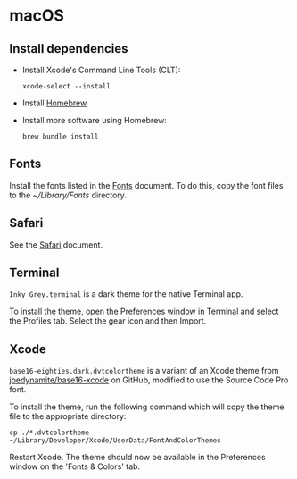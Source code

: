 # macOS

## Install dependencies

  - Install Xcode's Command Line Tools (CLT):

        xcode-select --install

  - Install [Homebrew](https://brew.sh) 

  - Install more software using Homebrew:

        brew bundle install

## Fonts

Install the fonts listed in the [Fonts](../Fonts.md) document. To do this,
copy the font files to the *~/Library/Fonts* directory.

## Safari

See the [Safari](Safari.md) document.

## Terminal

`Inky Grey.terminal` is a dark theme for the native Terminal app.

To install the theme, open the Preferences window in Terminal and select the
Profiles tab. Select the gear icon and then Import.

## Xcode

`base16-eighties.dark.dvtcolortheme` is a variant of an Xcode theme from
[joedynamite/base16-xcode](https://github.com/joedynamite/base16-xcode) on
GitHub, modified to use the Source Code Pro font.

To install the theme, run the following command which will copy the theme file
to the appropriate directory:

    cp ./*.dvtcolortheme ~/Library/Developer/Xcode/UserData/FontAndColorThemes

Restart Xcode. The theme should now be available in the Preferences window on
the 'Fonts & Colors' tab.
